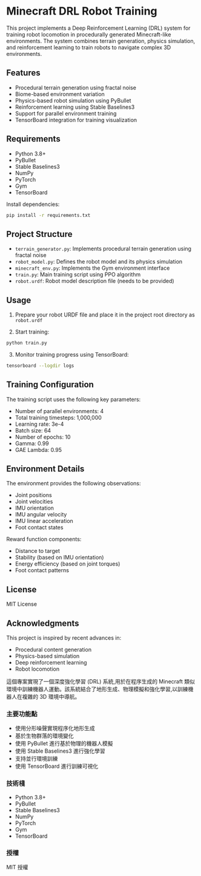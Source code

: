 # Minecraft DRL Robot Training

This project implements a Deep Reinforcement Learning (DRL) system for training robot locomotion in procedurally generated Minecraft-like environments. The system combines terrain generation, physics simulation, and reinforcement learning to train robots to navigate complex 3D environments.

## Features

- Procedural terrain generation using fractal noise
- Biome-based environment variation
- Physics-based robot simulation using PyBullet
- Reinforcement learning using Stable Baselines3
- Support for parallel environment training
- TensorBoard integration for training visualization

## Requirements

- Python 3.8+
- PyBullet
- Stable Baselines3
- NumPy
- PyTorch
- Gym
- TensorBoard

Install dependencies:
```bash
pip install -r requirements.txt
```

## Project Structure

- `terrain_generator.py`: Implements procedural terrain generation using fractal noise
- `robot_model.py`: Defines the robot model and its physics simulation
- `minecraft_env.py`: Implements the Gym environment interface
- `train.py`: Main training script using PPO algorithm
- `robot.urdf`: Robot model description file (needs to be provided)

## Usage

1. Prepare your robot URDF file and place it in the project root directory as `robot.urdf`

2. Start training:
```bash
python train.py
```

3. Monitor training progress using TensorBoard:
```bash
tensorboard --logdir logs
```

## Training Configuration

The training script uses the following key parameters:
- Number of parallel environments: 4
- Total training timesteps: 1,000,000
- Learning rate: 3e-4
- Batch size: 64
- Number of epochs: 10
- Gamma: 0.99
- GAE Lambda: 0.95

## Environment Details

The environment provides the following observations:
- Joint positions
- Joint velocities
- IMU orientation
- IMU angular velocity
- IMU linear acceleration
- Foot contact states

Reward function components:
- Distance to target
- Stability (based on IMU orientation)
- Energy efficiency (based on joint torques)
- Foot contact patterns

## License

MIT License

## Acknowledgments

This project is inspired by recent advances in:
- Procedural content generation
- Physics-based simulation
- Deep reinforcement learning
- Robot locomotion

   
這個專案實現了一個深度強化學習 (DRL) 系統,用於在程序生成的 Minecraft 類似環境中訓練機器人運動。該系統結合了地形生成、物理模擬和強化學習,以訓練機器人在複雜的 3D 環境中導航。

### 主要功能點
- 使用分形噪聲實現程序化地形生成
- 基於生物群落的環境變化
- 使用 PyBullet 進行基於物理的機器人模擬
- 使用 Stable Baselines3 進行強化學習
- 支持並行環境訓練
- 使用 TensorBoard 進行訓練可視化

### 技術棧
- Python 3.8+
- PyBullet
- Stable Baselines3
- NumPy
- PyTorch
- Gym
- TensorBoard

### 授權
MIT 授權

